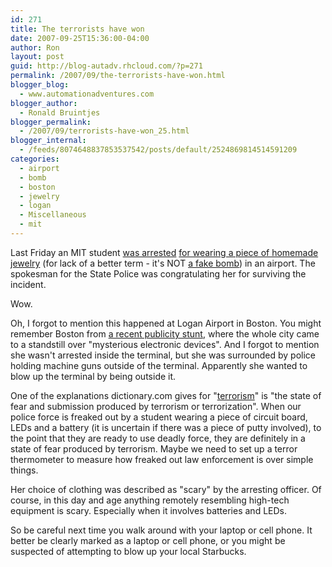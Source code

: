 ```yaml
---
id: 271
title: The terrorists have won
date: 2007-09-25T15:36:00-04:00
author: Ron
layout: post
guid: http://blog-autadv.rhcloud.com/?p=271
permalink: /2007/09/the-terrorists-have-won.html
blogger_blog:
  - www.automationadventures.com
blogger_author:
  - Ronald Bruintjes
blogger_permalink:
  - /2007/09/terrorists-have-won_25.html
blogger_internal:
  - /feeds/8074648837853537542/posts/default/2524869814514591209
categories:
  - airport
  - bomb
  - boston
  - jewelry
  - logan
  - Miscellaneous
  - mit
---
```

Last Friday an MIT student [was arrested](http://www.boston.com/news/globe/city_region/breaking_news/2007/09/mit_student_arr.html) [for wearing a piece of homemade jewelry](http://www.boingboing.net/2007/09/21/mit-student-arrested.html) (for lack of a better term - it's NOT [a fake bomb](http://www.boston.com/news/local/massachusetts/articles/2007/09/21/woman_enters_logan_with_fake_bomb_police_say/)) in an airport. The spokesman for the State Police was congratulating her for surviving the incident.

Wow.

Oh, I forgot to mention this happened at Logan Airport in Boston. You might remember Boston from [a recent publicity stunt](http://www.cnn.com/2007/US/01/31/boston.bombscare/index.html), where the whole city came to a standstill over "mysterious electronic devices". And I forgot to mention she wasn't arrested inside the terminal, but she was surrounded by police holding machine guns outside of the terminal. Apparently she wanted to blow up the terminal by being outside it.

One of the explanations dictionary.com gives for "[terrorism](http://dictionary.reference.com/search?q=terrorism&x=0&y=0)" is "the state of fear and submission produced by terrorism or terrorization". When our police force is freaked out by a student wearing a piece of circuit board, LEDs and a battery (it is uncertain if there was a piece of putty involved), to the point that they are ready to use deadly force, they are definitely in a state of fear produced by terrorism. Maybe we need to set up a terror thermometer to measure how freaked out law enforcement is over simple things.

Her choice of clothing was described as "scary" by the arresting officer. Of course, in this day and age anything remotely resembling high-tech equipment is scary. Especially when it involves batteries and LEDs.

So be careful next time you walk around with your laptop or cell phone. It better be clearly marked as a laptop or cell phone, or you might be suspected of attempting to blow up your local Starbucks.